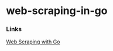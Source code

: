 # web-scraping-in-go

### Links

[Web Scraping with Go](https://www.devdungeon.com/content/web-scraping-go)
